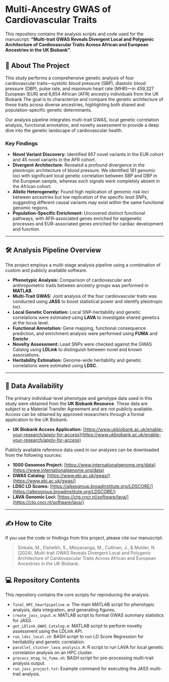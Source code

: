 # Multi-Ancestry GWAS of Cardiovascular Traits

This repository contains the analysis scripts and code used for the manuscript: **"Multi-trait GWAS Reveals Divergent Local and Polygenic Architecture of Cardiovascular Traits Across African and European Ancestries in the UK Biobank"**.

## 🧬 About The Project

This study performs a comprehensive genetic analysis of four cardiovascular traits—systolic blood pressure (SBP), diastolic blood pressure (DBP), pulse rate, and maximum heart rate (MHR)—in 459,327 European (EUR) and 6,654 African (AFR) ancestry individuals from the UK Biobank.The goal is to characterize and compare the genetic architecture of these traits across diverse ancestries, highlighting both shared and population-specific genetic determinants.

Our analysis pipeline integrates multi-trait GWAS, local genetic correlation analysis, functional annotation, and novelty assessment to provide a deep dive into the genetic landscape of cardiovascular health.

### Key Findings
* **Novel Variant Discovery:** Identified 957 novel variants in the EUR cohort and 45 novel variants in the AFR cohort.
* **Divergent Architecture:** Revealed a profound divergence in the pleiotropic architecture of blood pressure. We identified 181 genomic loci with significant local genetic correlation between SBP and DBP in the European sample, whereas such signals were completely absent in the African cohort.
* **Allelic Heterogeneity:** Found high replication of genomic *risk loci* between ancestries but low replication of the specific *lead SNPs*, suggesting different causal variants may exist within the same functional genomic regions.
* **Population-Specific Enrichment:** Uncovered distinct functional pathways, with AFR-associated genes enriched for epigenetic processes and EUR-associated genes enriched for cardiac development and function.

---

## 🛠️ Analysis Pipeline Overview

The project employs a multi-stage analysis pipeline using a combination of custom and publicly available software.

* **Phenotypic Analysis:** Comparison of cardiovascular and anthropometric traits between ancestry groups was performed in **MATLAB**.
* **Multi-Trait GWAS:** Joint analysis of the four cardiovascular traits was conducted using **JASS** to boost statistical power and identify pleiotropic loci.
* **Local Genetic Correlation:** Local SNP-heritability and genetic correlations were estimated using **LAVA** to investigate shared genetics at the locus level.
* **Functional Annotation:** Gene mapping, functional consequence prediction, and enrichment analysis were performed using **FUMA** and **Enrichr**.
* **Novelty Assessment:** Lead SNPs were checked against the GWAS Catalog using **LDLink** to distinguish between novel and known associations.
* **Heritability Estimation:** Genome-wide heritability and genetic correlations were estimated using **LDSC**.

---

## 💾 Data Availability

The primary individual-level phenotype and genotype data used in this study were obtained from the **UK Biobank Resource**. These data are subject to a Material Transfer Agreement and are not publicly available. Access can be obtained by approved researchers through a formal application to the UK Biobank.

* **UK Biobank Access Application:** [https://www.ukbiobank.ac.uk/enable-your-research/apply-for-access](https://www.ukbiobank.ac.uk/enable-your-research/apply-for-access)

Publicly available reference data used in our analyses can be downloaded from the following sources:
* **1000 Genomes Project:** [https://www.internationalgenome.org/data](https://www.internationalgenome.org/data)
* **GWAS Catalog:** [https://www.ebi.ac.uk/gwas/](https://www.ebi.ac.uk/gwas/)
* **LDSC LD Scores:** [https://alkesgroup.broadinstitute.org/LDSCORE/](https://alkesgroup.broadinstitute.org/LDSCORE/)
* **LAVA Genomic Loci:** [https://ctg.cncr.nl/software/lava/](https://ctg.cncr.nl/software/lava/)

---

## ✍️ How to Cite

If you use the code or findings from this project, please cite our manuscript:

> Sinkala, M., Elsheikh, S., Mbiyavanga, M., Cullinan, J., & Mulder, N. (2024). Multi-trait GWAS Reveals Divergent Local and Polygenic Architecture of Cardiovascular Traits Across African and European Ancestries in the UK Biobank.

## 💻 Repository Contents

This repository contains the core scripts for reproducing the analysis.

* `final_HPC_heartpipeline.m`: The main MATLAB script for phenotypic analysis, data integration, and generating figures.
* `create_jass_input.m`: MATLAB script to format GWAS summary statistics for JASS.
* `get_LDlink_GWAS_Catalog.m`: MATLAB script to perform novelty assessment using the LDLink API.
* `run_ldsc_local.sh`: BASH script to run LD Score Regression for heritability and genetic correlation.
* `parallel_cluster_lava_analysis.R`: R script to run LAVA for local genetic correlation analysis on an HPC cluster.
* `process_mtag_to_fuma.sh`: BASH script for pre-processing multi-trait analysis output.
* `run_jass_project.txt`: Example command for executing the JASS multi-trait analysis.
